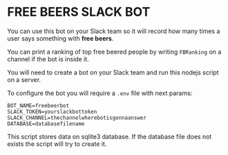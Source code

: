 # FREE BEERS SLACK BOT

You can use this bot on your Slack team so it will record how many times a user says something with __free beers__.

You can print a ranking of top free beered people by writing `FBRanking` on a channel if the bot is inside it.

You will need to create a bot on your Slack team and run this nodejs script on a server.

To configure the bot you will require a `.env` file with next params:

```
BOT_NAME=freebeerbot
SLACK_TOKEN=yourslackbottoken
SLACK_CHANNEL=thechannelwherebotisgonnaanswer
DATABASE=databasefilename
```

This script stores data on sqlite3 database. If the database file does not exists the script will try to create it.